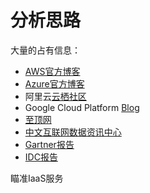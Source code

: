 # 分析思路

大量的占有信息：
- [AWS官方博客](https://aws.amazon.com/cn/blogs/china/)
- [Azure官方博客](https://www.azure.cn/blog/)
- 阿里云[云栖社区](https://yq.aliyun.com/)
- Google Cloud Platform [Blog](https://cloudplatform.googleblog.com/)
- [至顶网](http://www.zhiding.cn/)
- [中文互联网数据资讯中心](http://www.199it.com/)
- [Gartner报告](http://www.gartner.com/technology/home.jsp)
- [IDC报告](https://www.idc.com/)

瞄准IaaS服务
